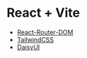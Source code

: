 # React + Vite

<!-- details text write here  -->

- [React-Router-DOM](https://reactrouter.com/en/main)
- [TailwindCSS](https://github.com/vitejs/vite-plugin-react-swc)
- [DaisyUI](https://daisyui.com/)
